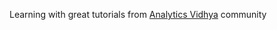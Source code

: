 Learning with great tutorials from [Analytics Vidhya](https://medium.com/analytics-vidhya) community
